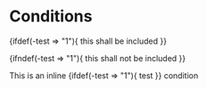 Conditions
==========

{ifdef(-test => "1"){
    this shall be included
}}

{ifndef(-test => "1"){
    this shall not be included
}}


This is an inline {ifdef(-test => "1"){
    test
}} condition
